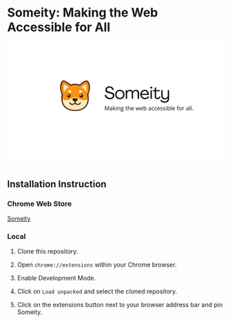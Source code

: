 # Someity: Making the Web Accessible for All

![](/Someity.png)

## Installation Instruction

### Chrome Web Store
[Someity](https://chrome.google.com/webstore/detail/someity/jifjdmnjnmpbclnpjlmebkclilekkdho/)


### Local

1. Clone this repository.

2. Open `chrome://extensions` within your Chrome browser.

3. Enable Development Mode.

4. Click on `Load unpacked` and select the cloned repository.

5. Click on the extensions button next to your browser address bar and pin Someity.
